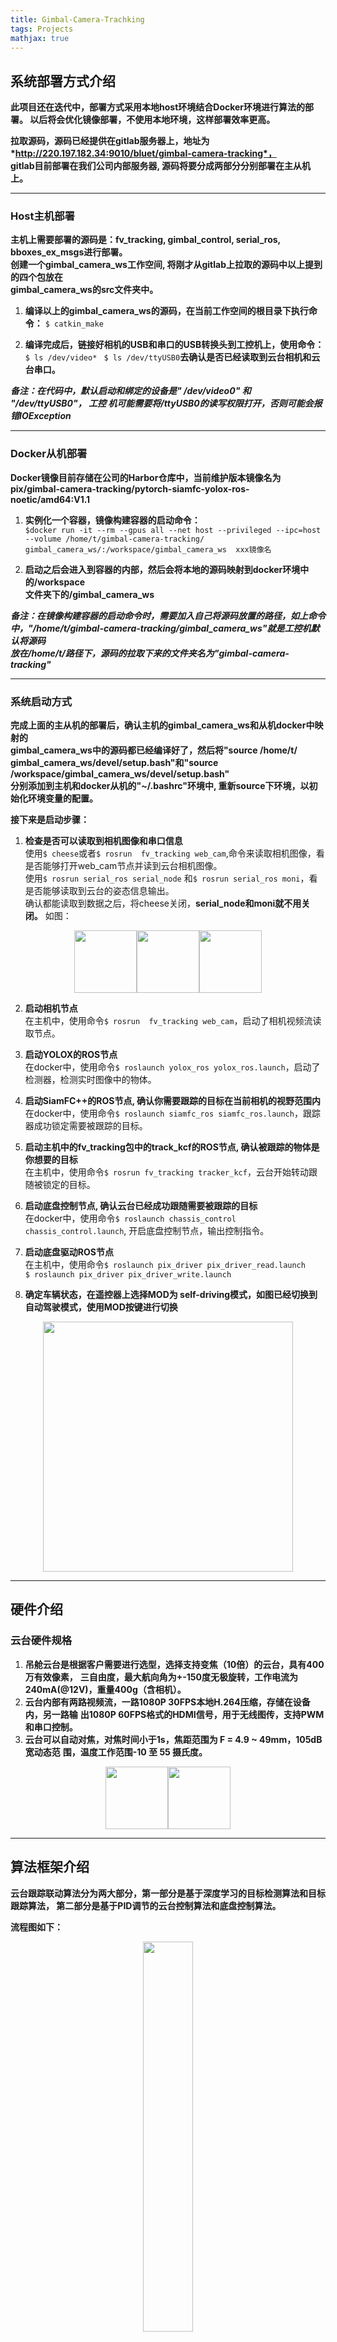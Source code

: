 ```yaml
---
title: Gimbal-Camera-Trachking
tags: Projects
mathjax: true
---
```

## 系统部署方式介绍
**此项目还在迭代中，部署方式采用本地host环境结合Docker环境进行算法的部署。
以后将会优化镜像部署，不使用本地环境，这样部署效率更高。**

**拉取源码，源码已经提供在gitlab服务器上，地址为*http://220.197.182.34:9010/bluet/gimbal-camera-tracking*，**  
**gitlab目前部署在我们公司内部服务器, 源码将要分成两部分分别部署在主从机上。**  

---
### Host主机部署

**主机上需要部署的源码是：fv_tracking, gimbal_control, serial_ros, bboxes_ex_msgs进行部署。**  
**创建一个gimbal_camera_ws工作空间, 将刚才从gitlab上拉取的源码中以上提到的四个包放在**  
**gimbal_camera_ws的src文件夹中。**

1. **编译以上的gimbal_camera_ws的源码，在当前工作空间的根目录下执行命令：**
`$ catkin_make`

2. **编译完成后，链接好相机的USB和串口的USB转换头到工控机上，使用命令：**  
`$ ls /dev/video* ` `$ ls /dev/ttyUSB0`**去确认是否已经读取到云台相机和云台串口。**  

***备注：在代码中，默认启动和绑定的设备是" /dev/video0" 和 "/dev/ttyUSB0"， 工控
机可能需要将/ttyUSB0的读写权限打开，否则可能会报错IOException***

---

### Docker从机部署
**Docker镜像目前存储在公司的Harbor仓库中，当前维护版本镜像名为**  
**pix/gimbal-camera-tracking/pytorch-siamfc-yolox-ros-noetic/amd64:V1.1**

1. **实例化一个容器，镜像构建容器的启动命令：**  
`$docker run -it --rm --gpus all
--net host --privileged --ipc=host --volume /home/t/gimbal-camera-tracking/
gimbal_camera_ws/:/workspace/gimbal_camera_ws  xxx镜像名`  

2. **启动之后会进入到容器的内部，然后会将本地的源码映射到docker环境中的/workspace**  
**文件夹下的/gimbal_camera_ws**

***备注：在镜像构建容器的启动命令时，需要加入自己将源码放置的路径，如上命令中，"/home/t/gimbal-camera-tracking/gimbal_camera_ws"就是工控机默认将源码***  
***放在/home/t/路径下，源码的拉取下来的文件夹名为"gimbal-camera-tracking"***   

---

### 系统启动方式

**完成上面的主从机的部署后，确认主机的gimbal_camera_ws和从机docker中映射的**  
**gimbal_camera_ws中的源码都已经编译好了，然后将"source /home/t/**  
**gimbal_camera_ws/devel/setup.bash"和"source /workspace/gimbal_camera_ws/devel/setup.bash"**  
**分别添加到主机和docker从机的"~/.bashrc"环境中, 重新source下环境，以初始化环境变量的配置。**  

**接下来是启动步骤：**  

1. **检查是否可以读取到相机图像和串口信息**  
使用`$ cheese`或者`$ rosrun  fv_tracking web_cam`,命令来读取相机图像，看是否能够打开web_cam节点并读到云台相机图像。  
使用`$ rosrun serial_ros serial_node` 和`$ rosrun serial_ros moni`，看是否能够读取到云台的姿态信息输出。  
确认都能读取到数据之后，将cheese关闭，**serial_node和moni就不用关闭。**
如图：  
<center class="half">
    <img src="/assets/003/20220114-159d3456.png" width="100" height="100"/><img src="/assets/003/20220114-cddd0cdf.png" width="100"  height="100"/><img src="/assets/003/20220114-923e402c.png" width="100"  height="100"/>
</center>



2. **启动相机节点**  
在主机中，使用命令`$ rosrun  fv_tracking web_cam`，启动了相机视频流读取节点。

3. **启动YOLOX的ROS节点**  
在docker中，使用命令`$ roslaunch yolox_ros yolox_ros.launch`，启动了检测器，检测实时图像中的物体。

4. **启动SiamFC++的ROS节点, 确认你需要跟踪的目标在当前相机的视野范围内**  
在docker中，使用命令`$ roslaunch siamfc_ros siamfc_ros.launch`，跟踪器成功锁定需要被跟踪的目标。

5. **启动主机中的fv_tracking包中的track_kcf的ROS节点, 确认被跟踪的物体是你想要的目标**  
在主机中，使用命令`$ rosrun fv_tracking tracker_kcf`，云台开始转动跟随被锁定的目标。

6. **启动底盘控制节点, 确认云台已经成功跟随需要被跟踪的目标**  
在docker中，使用命令`$ roslaunch chassis_control chassis_control.launch`, 开启底盘控制节点，输出控制指令。

7. **启动底盘驱动ROS节点**  
在主机中，使用命令`$ roslaunch pix_driver pix_driver_read.launch`  
`$ roslaunch pix_driver pix_driver_write.launch`

8. **确定车辆状态，在遥控器上选择MOD为 self-driving模式，如图已经切换到自动驾驶模式，使用MOD按键进行切换**  
<div align=center><img src="/assets/003/20220114-8bd94d2e.png" width="400"></div>

---

## 硬件介绍

### 云台硬件规格
1. **吊舱云台是根据客户需要进行选型，选择支持变焦（10倍）的云台，具有400万有效像素，**
**三自由度，最大航向角为+-150度无极旋转，工作电流为240mA(@12V)，重量400g（含相机）。**
2. **云台内部有两路视频流，一路1080P 30FPS本地H.264压缩，存储在设备内，另一路输**
**出1080P 60FPS格式的HDMI信号，用于无线图传，支持PWM和串口控制。**
3. **云台可以自动对焦，对焦时间小于1s，焦距范围为 F = 4.9 ~ 49mm，105dB宽动态范**
**围，温度工作范围-10 至 55 摄氏度。**
<center class="half">
    <img src="/assets/003/20220114-e0917cd4.png" width="100"/><img src="/assets/003/20220112-4b9a80b5.png" width="100">
</center>

---
## 算法框架介绍
**云台跟踪联动算法分为两大部分，第一部分是基于深度学习的目标检测算法和目标跟踪算法，
第二部分是基于PID调节的云台控制算法和底盘控制算法。**  

**流程图如下：**   
<div align=center><img src="/assets/003/20220112-76ab38e2.png" width="40%"></div>


**淡蓝色部分为检测跟踪算法的流程，深蓝色部分为云台和底盘联动控制算法部分**

---

## 云台ROS驱动介绍
**云台ROS驱动，根据云台供应商给的串口指令集进行串口编码控制，在源码中serial_ros包主要用来
将云台的控制指令通过ROS进行转换为串口的指令下发给云台控制板。其中主要需要启动的ROS节点是
serial_node 和 moni。**

启动方式为：  
`$ rosrun serial_ros serial_node`  
`$ rosrun serial_ros moni`

**同时云台驱动中也包含了相机启动和KCF跟踪的fv_tracking包，主要启动的ROS节点为
web_cam和tracker_kcf**。

启动方式为：  
`$ rosrun fv_tracking web_cam`  
`$rosrun fv_tracking tracker_kcf`

**启动后，相机画面及跟踪窗口效果如下：**  

<center class="half">
    <img src="/assets/003/20220116-67901f3c.png" width="400"/>
</center>

---

## 检测算法介绍
**使用的目标检测算法为YOLOX，YOLOX的github[链接](https://github.com/Megvii-BaseDetection/YOLOX "YOLOX")**  
**将YOLOX的源码整合为ROS代码下，改为yolox_ros的ROS包**

启动方式为：  
`$roslaunch yolox_ros yolox_ros.launch`  
**启动之后，yolox_ros节点将会订阅来自云台相机的原始图像数据，生成检测结果并展示在桌面上。**

**yolo_ros**包中发布的话题为：**"/yolox/bounding_boxes"** 和 **" /yolox/image_raw"**。  
**yolo_ros**包中订阅的话题为：**"/camera/rgb/image_raw"**。

**启动后，检测算法窗口效果如下：**  

<center class="half">
    <img src="/assets/003/20220116-76d60e91.png" width="400"/>
</center>

---

## 跟踪算法介绍
**使用的目标跟踪算法SiamFC++，SiamFC++的github[链接](https://github.com/MegviiDetection/video_analyst "SiamFC++")**。
**基于SiamFC++的源码整合为ROS代码下，开发了siamfc_ros的ROS包**。

启动方式为：  
`$roslaunch siamfc_ros siamfc_ros.launch`  
**启动之后，siamfc_ros节点将会订阅来自云台相机的原始图像数据，以及来自yolox_ros节**  
**点的检测到的物体选框，物体选框当前为自动选则模式，选择被检测到的第一个物体，下一步迭代**  
**会添加，优化一个ID选择器，让用户可以选择当前画面中被检测到物体的ID，然后输入到跟踪**  
**器中，会生成跟踪结果并展示在桌面上。**

**siamfc_ros**包中发布的话题为：**"/siamfc/image_raw"** 和 **"/siamfc/bounding_box"**。  
**siamfc_ros**包中订阅的话题为：**"/yolox/bounding_boxes "** 和 **"/camera/rgb/image_raw "**。

**启动后，跟踪算法窗口效果如下：**  

<center class="half">
    <img src="/assets/003/20220116-3b5f0f20.png" width="400"/>
</center>
---

## 联动控制算法介绍
**联动控制算法主要流程是依赖云台的PID调节控制输出的yaw值和底盘的yaw值进行关联，当**  
**云台跟随目标进行转动的时候，将云台的yaw值实时发出到ROS话题**"/gimbal_camera/rpy_data"**上，然后底盘根据云台的**  
**yaw值进行处理，转换为底盘的航向角。**

### 云台控制算法
**云台控制算法采用的PID进行调节，PID控制的error主要是根据图像中心十字靶心像素坐标和被跟踪物体的boundingbox的物体中心的像素坐标的误差。**



### 底盘控制算法
**底盘的控制算法，其中一部分基于视觉的大致观测距离判断进行线速度的控制，另一部分基于云台的yaw值
实时对角速度进行控制。**

---
